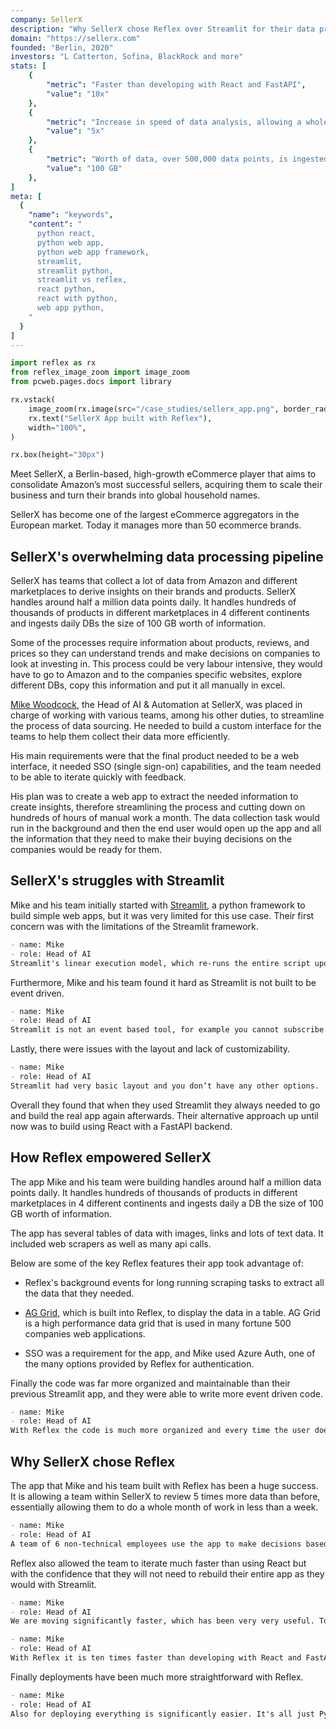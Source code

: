 ```yaml
---
company: SellerX
description: "Why SellerX chose Reflex over Streamlit for their data processing pipeline"
domain: "https://sellerx.com"
founded: "Berlin, 2020"
investors: "L Catterton, Sofina, BlackRock and more"
stats: [
    {
        "metric": "Faster than developing with React and FastAPI",
        "value": "10x"
    },
    {
        "metric": "Increase in speed of data analysis, allowing a whole month of work to be done in less than a week",
        "value": "5x"
    },
    {
        "metric": "Worth of data, over 500,000 data points, is ingested by the app daily",
        "value": "100 GB"
    },
]
meta: [
  {
    "name": "keywords",
    "content": "
      python react,
      python web app,
      python web app framework,
      streamlit,
      streamlit python,
      streamlit vs reflex,
      react python,
      react with python,
      web app python,
    "
  }
]
---
```


```python exec
import reflex as rx
from reflex_image_zoom import image_zoom
from pcweb.pages.docs import library
```

```python eval
rx.vstack(
    image_zoom(rx.image(src="/case_studies/sellerx_app.png", border_radius="10px", alt="SellerX App")),
    rx.text("SellerX App built with Reflex"),
    width="100%",
)
```

```python eval 
rx.box(height="30px")
```



Meet SellerX, a Berlin-based, high-growth eCommerce player that aims to consolidate Amazon’s most successful sellers, acquiring them to scale their business and turn their brands into global household names. 

SellerX has become one of the largest eCommerce aggregators in the European market. Today it manages more than 50 ecommerce brands. 


## SellerX's overwhelming data processing pipeline 

SellerX has teams that collect a lot of data from Amazon and different marketplaces to derive insights on their brands and products. SellerX handles around half a million data points daily. It handles hundreds of thousands of products in different marketplaces in 4 different continents and ingests daily DBs the size of 100 GB worth of information.
 
Some of the processes require information about products, reviews, and prices so they can understand trends and make decisions on companies to look at investing in. This process could be very labour intensive, they would have to go to Amazon and to the companies specific websites, explore different DBs, copy this information and put it all manually in excel.
 
[Mike Woodcock](https://www.linkedin.com/in/mike-woodcock/), the Head of AI & Automation at SellerX, was placed in charge of working with various teams, among his other duties, to streamline the process of data sourcing. He needed to build a custom interface for the teams to help them collect their data more efficiently.

His main requirements were that the final product needed to be a web interface, it needed SSO (single sign-on) capabilities, and the team needed to be able to iterate quickly with feedback.

His plan was to create a web app to extract the needed information to create insights, therefore streamlining the process and cutting down on hundreds of hours of manual work a month. The data collection task would run in the background and then the end user would open up the app and all the information that they need to make their buying decisions on the companies would be ready for them.  



## SellerX's struggles with Streamlit

Mike and his team initially started with [Streamlit](https://streamlit.io), a python framework to build simple web apps, but it was very limited for this use case. Their first concern was with the limitations of the Streamlit framework.


```md quote
- name: Mike
- role: Head of AI
Streamlit's linear execution model, which re-runs the entire script upon each user interaction, can lead to inefficiencies and potential memory leaks, posing challenges for long-term projects.
```

Furthermore, Mike and his team found it hard as Streamlit is not built to be event driven.  

```md quote
- name: Mike
- role: Head of AI
Streamlit is not an event based tool, for example you cannot subscribe to a specific on edit event.
```

Lastly, there were issues with the layout and lack of customizability.


```md quote
- name: Mike
- role: Head of AI
Streamlit had very basic layout and you don’t have any other options.
```

Overall they found that when they used Streamlit they always needed to go and build the real app again afterwards. Their alternative approach up until now was to build using React with a FastAPI backend.



## How Reflex empowered SellerX

The app Mike and his team were building handles around half a million data points daily. It handles hundreds of thousands of products in different marketplaces in 4 different continents and ingests daily a DB the size of 100 GB worth of information.

The app has several tables of data with images, links and lots of text data. It included web scrapers as well as many api calls.

Below are some of the key Reflex features their app took advantage of:

- Reflex's background events for long running scraping tasks to extract all the data that they needed.

- [AG Grid]({library.tables_and_data_grids.ag_grid.path}), which is built into Reflex, to display the data in a table. AG Grid is a high performance data grid that is used in many fortune 500 companies web applications. 

- SSO was a requirement for the app, and Mike used Azure Auth, one of the many options provided by Reflex for authentication.



Finally the code was far more organized and maintainable than their previous Streamlit app, and they were able to write more event driven code.

```md quote
- name: Mike
- role: Head of AI
With Reflex the code is much more organized and every time the user does something it's more dynamic, more event based.
```


## Why SellerX chose Reflex

The app that Mike and his team built with Reflex has been a huge success. It is allowing a team within SellerX to review 5 times more data than before, essentially allowing them to do a whole month of work in less than a week.


```md quote
- name: Mike
- role: Head of AI
A team of 6 non-technical employees use the app to make decisions based on Amazon information. It is allowing this team to be significantly more efficient and structured in the way they work and they are very happy with the improvements in speed. This team is now able to review 5x more Amazon data than their previous approach.
```

Reflex also allowed the team to iterate much faster than using React but with the confidence that they will not need to rebuild their entire app as they would with Streamlit. 


```md quote
- name: Mike
- role: Head of AI
We are moving significantly faster, which has been very very useful. To have a quick call with the end user of the app and then the next day you have a nice basic interface for them to use, to double check if they like the setup, and see if it's going to work, it's just fantastic.
```

```md quote
- name: Mike
- role: Head of AI
With Reflex it is ten times faster than developing with React and FastApi.
```

Finally deployments have been much more straightforward with Reflex.


```md quote
- name: Mike
- role: Head of AI
Also for deploying everything is significantly easier. It's all just Python. You just open the right ports, add SSO, and then everyone that needs to have access can use the app.
```
